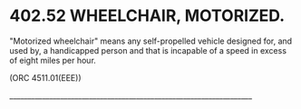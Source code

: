 402.52 WHEELCHAIR, MOTORIZED.
=============================

"Motorized wheelchair" means any self-propelled vehicle designed for,
and used by, a handicapped person and that is incapable of a speed in
excess of eight miles per hour.

(ORC 4511.01(EEE))

\_\_\_\_\_\_\_\_\_\_\_\_\_\_\_\_\_\_\_\_\_\_\_\_\_\_\_\_\_\_\_\_\_\_\_\_\_\_\_\_\_\_\_\_\_\_\_\_\_\_\_\_\_\_\_\_\_\_\_\_\_\_\_\_\_\_\_
